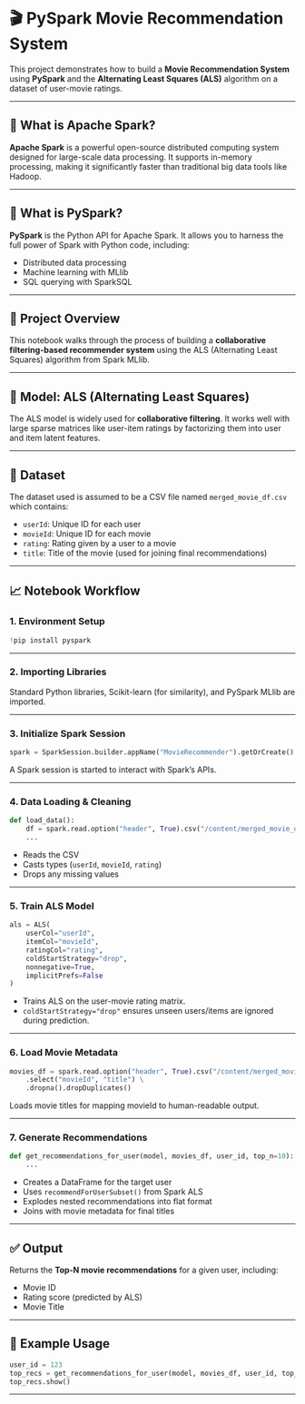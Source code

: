 # 🎬 PySpark Movie Recommendation System

This project demonstrates how to build a **Movie Recommendation System** using **PySpark** and the **Alternating Least Squares (ALS)** algorithm on a dataset of user-movie ratings.

---

## 🔧 What is Apache Spark?

**Apache Spark** is a powerful open-source distributed computing system designed for large-scale data processing. It supports in-memory processing, making it significantly faster than traditional big data tools like Hadoop.

---

## 🐍 What is PySpark?

**PySpark** is the Python API for Apache Spark. It allows you to harness the full power of Spark with Python code, including:
- Distributed data processing
- Machine learning with MLlib
- SQL querying with SparkSQL

---

## 📘 Project Overview

This notebook walks through the process of building a **collaborative filtering-based recommender system** using the ALS (Alternating Least Squares) algorithm from Spark MLlib.

---

## 🧠 Model: ALS (Alternating Least Squares)

The ALS model is widely used for **collaborative filtering**. It works well with large sparse matrices like user-item ratings by factorizing them into user and item latent features.

---

## 📂 Dataset

The dataset used is assumed to be a CSV file named `merged_movie_df.csv` which contains:
- `userId`: Unique ID for each user
- `movieId`: Unique ID for each movie
- `rating`: Rating given by a user to a movie
- `title`: Title of the movie (used for joining final recommendations)

---

## 📈 Notebook Workflow

### 1. **Environment Setup**
```python
!pip install pyspark
```
---

### 2. **Importing Libraries**
Standard Python libraries, Scikit-learn (for similarity), and PySpark MLlib are imported.

---

### 3. **Initialize Spark Session**
```python
spark = SparkSession.builder.appName("MovieRecommender").getOrCreate()
```
A Spark session is started to interact with Spark’s APIs.

---

### 4. **Data Loading & Cleaning**
```python
def load_data():
    df = spark.read.option("header", True).csv("/content/merged_movie_df.csv")
    ...
```
- Reads the CSV
- Casts types (`userId`, `movieId`, `rating`)
- Drops any missing values

---

### 5. **Train ALS Model**
```python
als = ALS(
    userCol="userId",
    itemCol="movieId",
    ratingCol="rating",
    coldStartStrategy="drop",
    nonnegative=True,
    implicitPrefs=False
)
```
- Trains ALS on the user-movie rating matrix.
- `coldStartStrategy="drop"` ensures unseen users/items are ignored during prediction.

---

### 6. **Load Movie Metadata**
```python
movies_df = spark.read.option("header", True).csv("/content/merged_movie_df.csv") \
    .select("movieId", "title") \
    .dropna().dropDuplicates()
```
Loads movie titles for mapping movieId to human-readable output.

---

### 7. **Generate Recommendations**
```python
def get_recommendations_for_user(model, movies_df, user_id, top_n=10):
    ...
```
- Creates a DataFrame for the target user
- Uses `recommendForUserSubset()` from Spark ALS
- Explodes nested recommendations into flat format
- Joins with movie metadata for final titles

---

## ✅ Output

Returns the **Top-N movie recommendations** for a given user, including:
- Movie ID
- Rating score (predicted by ALS)
- Movie Title

---

## 🧪 Example Usage

```python
user_id = 123
top_recs = get_recommendations_for_user(model, movies_df, user_id, top_n=10)
top_recs.show()
```

---

